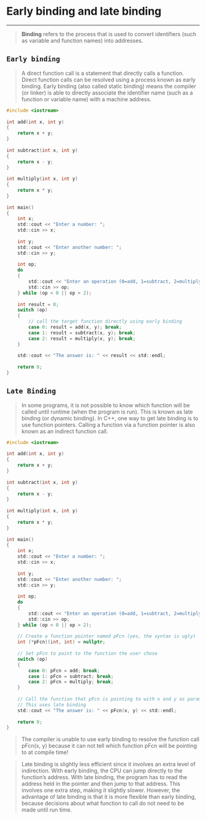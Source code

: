 #             Early binding and late binding
---

> **Binding** refers to the process that is used to convert identifiers (such as variable and function names) into addresses. 



## `Early binding`

> A direct function call is a statement that directly calls a function. Direct function calls can be resolved using a process known as early binding. Early binding (also called static binding) means the compiler (or linker) is able to directly associate the identifier name (such as a function or variable name) with a machine address. 

```c
#include <iostream>
 
int add(int x, int y)
{
    return x + y;
}
 
int subtract(int x, int y)
{
    return x - y;
}
 
int multiply(int x, int y)
{
    return x * y;
}
 
int main()
{
    int x;
    std::cout << "Enter a number: ";
    std::cin >> x;
 
    int y;
    std::cout << "Enter another number: ";
    std::cin >> y;
 
    int op;
    do
    {
        std::cout << "Enter an operation (0=add, 1=subtract, 2=multiply): ";
        std::cin >> op;
    } while (op < 0 || op > 2);
 
    int result = 0;
    switch (op)
    {
        // call the target function directly using early binding
        case 0: result = add(x, y); break;
        case 1: result = subtract(x, y); break;
        case 2: result = multiply(x, y); break;
    }
 
    std::cout << "The answer is: " << result << std::endl;
 
    return 0;
}
```


## `Late Binding`

> In some programs, it is not possible to know which function will be called until runtime (when the program is run). This is known as late binding (or dynamic binding). In C++, one way to get late binding is to use function pointers. Calling a function via a function pointer is also known as an indirect function call. 

```c
#include <iostream>
 
int add(int x, int y)
{
    return x + y;
}
 
int subtract(int x, int y)
{
    return x - y;
}
 
int multiply(int x, int y)
{
    return x * y;
}
 
int main()
{
    int x;
    std::cout << "Enter a number: ";
    std::cin >> x;
 
    int y;
    std::cout << "Enter another number: ";
    std::cin >> y;
 
    int op;
    do
    {
        std::cout << "Enter an operation (0=add, 1=subtract, 2=multiply): ";
        std::cin >> op;
    } while (op < 0 || op > 2);
 
    // Create a function pointer named pFcn (yes, the syntax is ugly)
    int (*pFcn)(int, int) = nullptr;
 
    // Set pFcn to point to the function the user chose
    switch (op)
    {
        case 0: pFcn = add; break;
        case 1: pFcn = subtract; break;
        case 2: pFcn = multiply; break;
    }
 
    // Call the function that pFcn is pointing to with x and y as parameters
    // This uses late binding
    std::cout << "The answer is: " << pFcn(x, y) << std::endl;
 
    return 0;
}
```

> The compiler is unable to use early binding to resolve the function call pFcn(x, y) because it can not tell which function pFcn will be pointing to at compile time!


> Late binding is slightly less efficient since it involves an extra level of indirection. With early binding, the CPU can jump directly to the function’s address. With late binding, the program has to read the address held in the pointer and then jump to that address. This involves one extra step, making it slightly slower. However, the advantage of late binding is that it is more flexible than early binding, because decisions about what function to call do not need to be made until run time.

